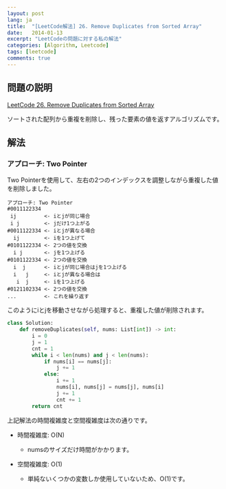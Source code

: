```yaml
---
layout: post
lang: ja
title:  "[LeetCode解法] 26. Remove Duplicates from Sorted Array"
date:   2014-01-13
excerpt: "LeetCodeの問題に対する私の解法"
categories: [Algorithm, Leetcode]
tags: [leetcode]
comments: true
---
```


## 問題の説明
[LeetCode 26. Remove Duplicates from Sorted Array](https://leetcode.com/problems/remove-duplicates-from-sorted-array/description/?envType=study-plan-v2&envId=top-interview-150)

ソートされた配列から重複を削除し、残った要素の値を返すアルゴリズムです。

## 解法
### アプローチ: Two Pointer
Two Pointerを使用して、左右の2つのインデックスを調整しながら重複した値を削除しました。
```
アプローチ: Two Pointer
#0011122334
 ij         <- iとjが同じ場合
 i j        <- jだけ1つ上がる
#0011122334 <- iとjが異なる場合
  ij        <- iを1つ上げて
#0101122334 <- 2つの値を交換
  i j       <- jを1つ上げる
#0101122334 <- 2つの値を交換
  i  j      <- iとjが同じ場合はjを1つ上げる
  i   j     <- iとjが異なる場合は
   i  j     <- iを1つ上げる
#0121102334 <- 2つの値を交換
...         <- これを繰り返す
```
このようにiとjを移動させながら処理すると、重複した値が削除されます。

```python
class Solution:
    def removeDuplicates(self, nums: List[int]) -> int:
        i = 0 
        j = 1
        cnt = 1
        while i < len(nums) and j < len(nums):
            if nums[i] == nums[j]:
                j += 1
            else:
                i += 1
                nums[i], nums[j] = nums[j], nums[i]
                j += 1
                cnt += 1
        return cnt 
```

上記解法の時間複雑度と空間複雑度は次の通りです。

* 時間複雑度: O(N)
  - numsのサイズだけ時間がかかります。

* 空間複雑度: O(1)
  - 単純ないくつかの変数しか使用していないため、O(1)です。
